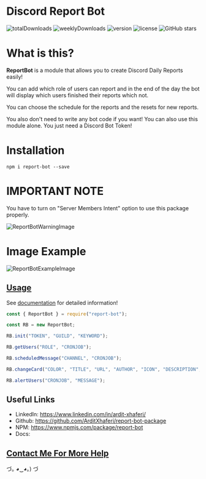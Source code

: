 # Discord Report Bot

![totalDownloads](https://img.shields.io/npm/dt/report-bot?style=for-the-badge)
![weeklyDownloads](https://img.shields.io/npm/dw/report-bot?style=for-the-badge)
![version](https://img.shields.io/npm/v/report-bot?style=for-the-badge)
![license](https://img.shields.io/npm/l/report-bot?style=for-the-badge)
![GitHub stars](https://img.shields.io/github/stars/ArditXhaferi/report-bot-package?style=for-the-badge)

# What is this?

**ReportBot** is a module that allows you to create Discord Daily Reports easily!

You can add which role of users can report and in the end of the day the bot will display which users finished their reports which not.

You can choose the schedule for the reports and the resets for new reports.

You also don't need to write any bot code if you want! You can also use this module alone. You just need a Discord Bot Token!

# Installation

`npm i report-bot --save`

# IMPORTANT NOTE

You have to turn on "Server Members Intent" option to use this package properly.

![ReportBotWarningImage](https://raw.githubusercontent.com/barbarbar338/lib/master/personal_page/images/reaction-role-warning.png)

# Image Example

![ReportBotExampleImage](https://i.imgur.com/JEnUZx2.png)

## [Usage](#)

See [documentation](#) for detailed information!

```js
const { ReportBot } = require("report-bot");

const RB = new ReportBot;

RB.init("TOKEN", "GUILD", "KEYWORD");

RB.getUsers("ROLE", "CRONJOB");

RB.scheduledMessage("CHANNEL", "CRONJOB");

RB.changeCard("COLOR", "TITLE", "URL", "AUTHOR", "ICON", "DESCRIPTION", "FOOTER", "FOOTER_ICON");

RB.alertUsers("CRONJOB", "MESSAGE");

```

## Useful Links

-   LinkedIn: https://www.linkedin.com/in/ardit-xhaferi/
-   Github: https://github.com/ArditXhaferi/report-bot-package
-   NPM: https://www.npmjs.com/package/report-bot
-   Docs: 

## [Contact Me For More Help](mailto:ardit@starlabspro.com)

づ｡ ◕‿◕｡) づ
